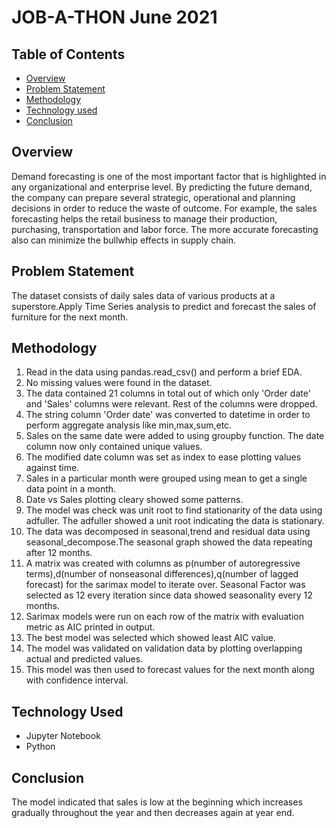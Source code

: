 # JOB-A-THON June 2021
## Table of Contents
- [Overview](#Overview)
- [Problem Statement](#Problem-Statement)
- [Methodology](#Methodology)
- [Technology used](#Technology-Used)
- [Conclusion](#Conclusion)


## Overview
Demand forecasting is one of the most important factor that is highlighted in any organizational and
enterprise level. By predicting the future demand, the company can prepare several strategic, operational and
planning decisions in order to reduce the waste of outcome. For example, the sales forecasting helps the retail
business to manage their production, purchasing, transportation and labor force. The more accurate
forecasting also can minimize the bullwhip effects in supply chain.

## Problem Statement
The dataset consists of daily sales data of various products at a superstore.Apply Time Series analysis to predict and forecast the sales of furniture
for the next month.

## Methodology
1) Read in the data using pandas.read_csv() and perform a brief EDA.
2) No missing values were found in the dataset.
3) The data contained 21 columns in total out of which only 'Order date' and 'Sales' columns were relevant. Rest of the columns were dropped.
4) The string column 'Order date' was converted to datetime in order to perform aggregate analysis like min,max,sum,etc.
5) Sales on the same date were added to using groupby function. The date column now only contained unique values.
6) The modified date column was set as index to ease plotting values against time.
7) Sales in a particular month were grouped using mean to get a single data point in a month.
8) Date vs Sales plotting cleary showed some patterns.
9) The model was check was unit root to find stationarity of the data using adfuller. The adfuller showed a unit root indicating the data is stationary.
10) The data was decomposed in seasonal,trend and residual data using seasonal_decompose.The seasonal graph showed the data repeating after 12 months.
11) A matrix was created with columns as p(number of autoregressive terms),d(number of nonseasonal differences),q(number of lagged forecast) 
    for the sarimax model to iterate over. Seasonal Factor was selected as 12 every iteration since data showed seasonality every 12 months.
12) Sarimax models were run on each row of the matrix with evaluation metric as AIC printed in output.
13) The best model was selected which showed least AIC value. 
14) The model was validated on validation data by plotting overlapping actual and predicted values.
15) This model was then used to forecast values for the next month along with confidence interval.

## Technology Used
- Jupyter Notebook
- Python

## Conclusion
The model indicated that sales is low at the beginning which increases gradually throughout the year and then decreases again at year end.


